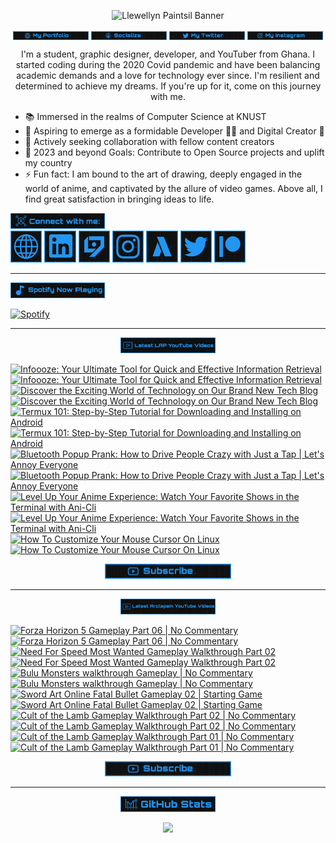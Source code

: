 <!-- Banner -->
<p align="center">
<img src="./images/banner/github-banner-v2.gif" alt="Llewellyn Paintsil Banner" title="Llewellyn Paintsil Banner" loading="eager" decoding="async" longdesc="I'm Llewellyn Adonteng Paintsil. A Christian, web developer, Content Creator, Gamer, Graphic Designer, and anime lover. This is just an improved version of my banner by the way. Hope to work with more people and improve my skills.">
</p>

<div align="center">

<!-- INTRO BADGES START -->
<p>
<!-- My portfolio -->
<a href="https://llewellyn-portfolio.vercel.app/" target="_blank">
<img src="./images/badge/my-portfolio-active.png" align="center" width="24%" alt="Llewellyn's Portfolio Badge [Down]" title="Llewellyn's Portfolio [Down]" loading="eager" decoding="async" longdesc="A custom made badge that leads to the Portfolio of Llewellyn Adonteng Paintsil"></a> 
<!-- My Github -->
<a href="https://github.com/Llewellyn500" target="_blank">
<img src="./images/badge/socialize.png" align="center" width="24%" alt="Llewellyn's Github Profile Badge" title="Llewellyn's Github Profile" loading="eager" decoding="async" longdesc="A custom made badge that leads to the Github Profile of Llewellyn Adonteng Paintsil"></a>
<!-- My Twitter -->
<a href="https://twitter.com/LlewellynAdont1" target="_blank">
<img src="./images/badge/my-twitter.png" align="center" width="24%" alt="Llewellyn's Twitter Badge" title="Llewellyn's Twitter" loading="eager" decoding="async" longdesc="A custom made badge that leads to the Twitter account of Llewellyn Adonteng Paintsil"></a>
<!-- My Instagram -->
<a href="https://instagram.com/llewellynpaint?igshid=MzNINGNkZWQ4Mg==" target="_blank">
<img src="./images/badge/my-instagram.png" width="24%" align="center" alt="Llewellyn's Instagram Badge" title="Llewellyn's Instagram" loading="eager" decoding="async" longdesc="A custom made badge that leads to the instagram account of Llewellyn Adonteng Paintsil"></a>
</p>
<!-- INTRO BADGES END -->

<!-- BODY START -->
<p>
I'm a student, graphic designer, developer, and YouTuber from Ghana. I started coding during the 2020 Covid pandemic and have been balancing academic demands and a love for technology ever since. I'm resilient and determined to achieve my dreams. If you're up for it, come on this journey with me.
</p>
</div>

<p>
<ul>
<li>📚 Immersed in the realms of Computer Science at KNUST</li>
<li>🌱 Aspiring to emerge as a formidable Developer 👨‍💻 and Digital Creator 🎥</li>
<li>👯 Actively seeking collaboration with fellow content creators
</li>
<li>🥅 2023 and beyond Goals: Contribute to Open Source projects and uplift my country
</li>
<li>⚡ Fun fact: I am bound to the art of drawing, deeply engaged in the world of anime, and captivated by the allure of video games. Above all, I find great satisfaction in bringing ideas to life.</li>
</ul>
</p>
<!-- BODY END -->

<!-- SOCIAL MEDIA LINKS START -->
<div>
<img src="./images/badge/connect-with-me.png"  width="30%" alt="connect with me" title="Connect with me" loading="eager" decoding="async" />
</div>
<div>
<a href="https://llewellyn-portfolio.vercel.app/" target="_blank">
<img src="./images/icons/portfolio-[up].png" width="10%" alt="Llewellyn Portfolio Icon" title="Llewellyn's Portfolio" loading="lazy" decoding="async" longdesc="A custom made icon that leads to the Portfolio of Llewellyn Adonteng Paintsil"/></a>
<a href="https://www.linkedin.com/in/llewellynpaintsil" target="_blank">
<img src="./images/icons/linkedin.png" width="10%" alt="Llewellyn Linkedin Profile Icon" title="Llewellyn's Linkedin Profile" loading="lazy" decoding="async" longdesc="A custom made icon that leads to the Linkedin of Llewellyn Adonteng Paintsil"/></a>
<a href="https://www.youtube.com/@lap-tutorials" target="_blank">
<img src="./images/icons/lap.png" width="10%" alt="LAP Youtube Channel Icon" title="LAP YouTube Channel" loading="lazy" decoding="async" longdesc="A custom made icon that leads to the LAP youtube Channel"/></a>
<a href="https://instagram.com/llewellynpaint?igshid=MzNINGNkZWQ4Mg==" target="_blank">
<img src="./images/icons/instagram.png" width="10%" alt="Llewellyn Instagram Icon" title="Llewellyn's Instagram" loading="lazy" decoding="async" longdesc="A custom made icon that leads to the Instagram account of Llewellyn Adonteng Paintsil"/></a>
<a href="https://www.youtube.com/@arclapain" target="_blank">
<img src="./images/icons/arclapain.png" width="10%" alt="Arclapain YouTube Channel Icon" title="Arclapain YouTube Channel" loading="lazy" decoding="async" longdesc="A custom made icon that leads to the Channel of Arclapain"/></a>
<a href="https://twitter.com/LlewellynAdont1" target="_blank">
<img src="./images/icons/twitter.png" width="10%" alt="Llewellyn Twitter Icon" title="Llewellyn's Twitter Account" loading="lazy" decoding="async" longdesc="A custom made icon that leads to the Twitter of Llewellyn Adonteng Paintsil"/></a>
<a href="https://www.patreon.com/LPTeach" target="_blank">
<img src="./images/icons/patreon.png" width="10%" alt="Llewellyn Patreon Icon" title="Llewellyn's Patreon" loading="lazy" decoding="async" longdesc="A custom made icon that leads to the Patreon of Llewellyn Adonteng Paintsil"/></a>
</div>
<!-- SOCIAL MEDIA LINKS END -->

---

<!-- Spotify now playing start -->
<div>
<img src="./images/badge/spotify-now-play.png"  width="30%" alt="spotify now playing" title="Spotify Now Playing" loading="eager" decoding="async"/>
</div>
<div>

[![Spotify](https://spotify-now-playing-two-nu.vercel.app/api/spotify)](https://open.spotify.com/user/31oqgy33mbfmztovhp2eguowwti4)

</div>
<!-- Spotify now playing end -->

---

<div align="center">
<img src="./images/badge/latest-lap-youtube-videos.png"  width="30%" alt="lap youtube videos" title="LAP - Tutorials YouTube Video" loading="eager" decoding="async" />
</div>
<div>

<!-- BEGIN LAP-TUTORIALS-YOUTUBE-CARDS -->
[![Infoooze: Your Ultimate Tool for Quick and Effective Information Retrieval](https://ytcards.demolab.com/?id=JL81n1qtIeo&title=Infoooze%3A+Your+Ultimate+Tool+for+Quick+and+Effective+Information+Retrieval&lang=en&timestamp=1704409211&background_color=%23101010&title_color=%23FBFBFD&stats_color=%232196f3&max_title_lines=1&width=250&border_radius=5 "Infoooze: Your Ultimate Tool for Quick and Effective Information Retrieval")](https://www.youtube.com/watch?v=JL81n1qtIeo#gh-dark-mode-only)[![Infoooze: Your Ultimate Tool for Quick and Effective Information Retrieval](https://ytcards.demolab.com/?id=JL81n1qtIeo&title=Infoooze%3A+Your+Ultimate+Tool+for+Quick+and+Effective+Information+Retrieval&lang=en&timestamp=1704409211&background_color=%23101010&title_color=%23FBFBFD&stats_color=%232196f3&max_title_lines=1&width=250&border_radius=5 "Infoooze: Your Ultimate Tool for Quick and Effective Information Retrieval")](https://www.youtube.com/watch?v=JL81n1qtIeo#gh-light-mode-only)
[![Discover the Exciting World of Technology on Our Brand New Tech Blog](https://ytcards.demolab.com/?id=zB1JIRTaq4U&title=Discover+the+Exciting+World+of+Technology+on+Our+Brand+New+Tech+Blog&lang=en&timestamp=1703074340&background_color=%23101010&title_color=%23FBFBFD&stats_color=%232196f3&max_title_lines=1&width=250&border_radius=5 "Discover the Exciting World of Technology on Our Brand New Tech Blog")](https://www.youtube.com/watch?v=zB1JIRTaq4U#gh-dark-mode-only)[![Discover the Exciting World of Technology on Our Brand New Tech Blog](https://ytcards.demolab.com/?id=zB1JIRTaq4U&title=Discover+the+Exciting+World+of+Technology+on+Our+Brand+New+Tech+Blog&lang=en&timestamp=1703074340&background_color=%23101010&title_color=%23FBFBFD&stats_color=%232196f3&max_title_lines=1&width=250&border_radius=5 "Discover the Exciting World of Technology on Our Brand New Tech Blog")](https://www.youtube.com/watch?v=zB1JIRTaq4U#gh-light-mode-only)
[![Termux 101: Step-by-Step Tutorial for Downloading and Installing on Android](https://ytcards.demolab.com/?id=IeK7rAB0BUk&title=Termux+101%3A+Step-by-Step+Tutorial+for+Downloading+and+Installing+on+Android&lang=en&timestamp=1701990017&background_color=%23101010&title_color=%23FBFBFD&stats_color=%232196f3&max_title_lines=1&width=250&border_radius=5 "Termux 101: Step-by-Step Tutorial for Downloading and Installing on Android")](https://www.youtube.com/watch?v=IeK7rAB0BUk#gh-dark-mode-only)[![Termux 101: Step-by-Step Tutorial for Downloading and Installing on Android](https://ytcards.demolab.com/?id=IeK7rAB0BUk&title=Termux+101%3A+Step-by-Step+Tutorial+for+Downloading+and+Installing+on+Android&lang=en&timestamp=1701990017&background_color=%23101010&title_color=%23FBFBFD&stats_color=%232196f3&max_title_lines=1&width=250&border_radius=5 "Termux 101: Step-by-Step Tutorial for Downloading and Installing on Android")](https://www.youtube.com/watch?v=IeK7rAB0BUk#gh-light-mode-only)
[![Bluetooth Popup Prank: How to Drive People Crazy with Just a Tap | Let's Annoy Everyone](https://ytcards.demolab.com/?id=cc6MHG3TaAw&title=Bluetooth+Popup+Prank%3A+How+to+Drive+People+Crazy+with+Just+a+Tap+%7C+Let%27s+Annoy+Everyone&lang=en&timestamp=1701385234&background_color=%23101010&title_color=%23FBFBFD&stats_color=%232196f3&max_title_lines=1&width=250&border_radius=5 "Bluetooth Popup Prank: How to Drive People Crazy with Just a Tap | Let's Annoy Everyone")](https://www.youtube.com/watch?v=cc6MHG3TaAw#gh-dark-mode-only)[![Bluetooth Popup Prank: How to Drive People Crazy with Just a Tap | Let's Annoy Everyone](https://ytcards.demolab.com/?id=cc6MHG3TaAw&title=Bluetooth+Popup+Prank%3A+How+to+Drive+People+Crazy+with+Just+a+Tap+%7C+Let%27s+Annoy+Everyone&lang=en&timestamp=1701385234&background_color=%23101010&title_color=%23FBFBFD&stats_color=%232196f3&max_title_lines=1&width=250&border_radius=5 "Bluetooth Popup Prank: How to Drive People Crazy with Just a Tap | Let's Annoy Everyone")](https://www.youtube.com/watch?v=cc6MHG3TaAw#gh-light-mode-only)
[![Level Up Your Anime Experience: Watch Your Favorite Shows in the Terminal with Ani-Cli](https://ytcards.demolab.com/?id=iXitG8wzIEs&title=Level+Up+Your+Anime+Experience%3A+Watch+Your+Favorite+Shows+in+the+Terminal+with+Ani-Cli&lang=en&timestamp=1700780433&background_color=%23101010&title_color=%23FBFBFD&stats_color=%232196f3&max_title_lines=1&width=250&border_radius=5 "Level Up Your Anime Experience: Watch Your Favorite Shows in the Terminal with Ani-Cli")](https://www.youtube.com/watch?v=iXitG8wzIEs#gh-dark-mode-only)[![Level Up Your Anime Experience: Watch Your Favorite Shows in the Terminal with Ani-Cli](https://ytcards.demolab.com/?id=iXitG8wzIEs&title=Level+Up+Your+Anime+Experience%3A+Watch+Your+Favorite+Shows+in+the+Terminal+with+Ani-Cli&lang=en&timestamp=1700780433&background_color=%23101010&title_color=%23FBFBFD&stats_color=%232196f3&max_title_lines=1&width=250&border_radius=5 "Level Up Your Anime Experience: Watch Your Favorite Shows in the Terminal with Ani-Cli")](https://www.youtube.com/watch?v=iXitG8wzIEs#gh-light-mode-only)
[![How To Customize Your Mouse Cursor On Linux](https://ytcards.demolab.com/?id=6JgkhKIoFOA&title=How+To+Customize+Your+Mouse+Cursor+On+Linux&lang=en&timestamp=1700161204&background_color=%23101010&title_color=%23FBFBFD&stats_color=%232196f3&max_title_lines=1&width=250&border_radius=5 "How To Customize Your Mouse Cursor On Linux")](https://www.youtube.com/watch?v=6JgkhKIoFOA#gh-dark-mode-only)[![How To Customize Your Mouse Cursor On Linux](https://ytcards.demolab.com/?id=6JgkhKIoFOA&title=How+To+Customize+Your+Mouse+Cursor+On+Linux&lang=en&timestamp=1700161204&background_color=%23101010&title_color=%23FBFBFD&stats_color=%232196f3&max_title_lines=1&width=250&border_radius=5 "How To Customize Your Mouse Cursor On Linux")](https://www.youtube.com/watch?v=6JgkhKIoFOA#gh-light-mode-only)
<!-- END LAP-TUTORIALS-YOUTUBE-CARDS -->

<div align="center">
<a href="https://www.youtube.com/@lap-tutorials">
<img src="./images/badge/subscribe.png" width="40%" alt="Subscribe button" title="Subscribe Button" loading="eager" decoding="async" longdesc="A custom made subscribe button"/></a>
</div>

---

<div align="center">
<img src="./images/badge/latest-arclapain-youtube-video.png"  width="30%" alt="arclapain youtube videos" title="Arclapain YouTube Videos" loading="eager" decoding="async" />
</div>
<div>

<!-- BEGIN ARCLAPAIN-YOUTUBE-CARDS -->
[![Forza Horizon 5 Gameplay Part 06 | No Commentary](https://ytcards.demolab.com/?id=oBLGJP5FTXw&title=Forza+Horizon+5+Gameplay+Part+06+%7C+No+Commentary&lang=en&timestamp=1704495629&background_color=%23101010&title_color=%23FBFBFD&stats_color=%232196f3&max_title_lines=1&width=250&border_radius=5 "Forza Horizon 5 Gameplay Part 06 | No Commentary")](https://www.youtube.com/watch?v=oBLGJP5FTXw#gh-dark-mode-only)[![Forza Horizon 5 Gameplay Part 06 | No Commentary](https://ytcards.demolab.com/?id=oBLGJP5FTXw&title=Forza+Horizon+5+Gameplay+Part+06+%7C+No+Commentary&lang=en&timestamp=1704495629&background_color=%23101010&title_color=%23FBFBFD&stats_color=%232196f3&max_title_lines=1&width=250&border_radius=5 "Forza Horizon 5 Gameplay Part 06 | No Commentary")](https://www.youtube.com/watch?v=oBLGJP5FTXw#gh-light-mode-only)
[![Need For Speed Most Wanted Gameplay Walkthrough Part 02](https://ytcards.demolab.com/?id=WvEdzfIpZ2o&title=Need+For+Speed+Most+Wanted+Gameplay+Walkthrough+Part+02&lang=en&timestamp=1704322818&background_color=%23101010&title_color=%23FBFBFD&stats_color=%232196f3&max_title_lines=1&width=250&border_radius=5 "Need For Speed Most Wanted Gameplay Walkthrough Part 02")](https://www.youtube.com/watch?v=WvEdzfIpZ2o#gh-dark-mode-only)[![Need For Speed Most Wanted Gameplay Walkthrough Part 02](https://ytcards.demolab.com/?id=WvEdzfIpZ2o&title=Need+For+Speed+Most+Wanted+Gameplay+Walkthrough+Part+02&lang=en&timestamp=1704322818&background_color=%23101010&title_color=%23FBFBFD&stats_color=%232196f3&max_title_lines=1&width=250&border_radius=5 "Need For Speed Most Wanted Gameplay Walkthrough Part 02")](https://www.youtube.com/watch?v=WvEdzfIpZ2o#gh-light-mode-only)
[![Bulu Monsters walkthrough Gameplay | No Commentary](https://ytcards.demolab.com/?id=3VrNHZFhGxo&title=Bulu+Monsters+walkthrough+Gameplay+%7C+No+Commentary&lang=en&timestamp=1704150002&background_color=%23101010&title_color=%23FBFBFD&stats_color=%232196f3&max_title_lines=1&width=250&border_radius=5 "Bulu Monsters walkthrough Gameplay | No Commentary")](https://www.youtube.com/watch?v=3VrNHZFhGxo#gh-dark-mode-only)[![Bulu Monsters walkthrough Gameplay | No Commentary](https://ytcards.demolab.com/?id=3VrNHZFhGxo&title=Bulu+Monsters+walkthrough+Gameplay+%7C+No+Commentary&lang=en&timestamp=1704150002&background_color=%23101010&title_color=%23FBFBFD&stats_color=%232196f3&max_title_lines=1&width=250&border_radius=5 "Bulu Monsters walkthrough Gameplay | No Commentary")](https://www.youtube.com/watch?v=3VrNHZFhGxo#gh-light-mode-only)
[![Sword Art Online Fatal Bullet Gameplay 02 | Starting Game](https://ytcards.demolab.com/?id=xR2v1tQAaTY&title=Sword+Art+Online+Fatal+Bullet+Gameplay+02+%7C+Starting+Game&lang=en&timestamp=1703890838&background_color=%23101010&title_color=%23FBFBFD&stats_color=%232196f3&max_title_lines=1&width=250&border_radius=5 "Sword Art Online Fatal Bullet Gameplay 02 | Starting Game")](https://www.youtube.com/watch?v=xR2v1tQAaTY#gh-dark-mode-only)[![Sword Art Online Fatal Bullet Gameplay 02 | Starting Game](https://ytcards.demolab.com/?id=xR2v1tQAaTY&title=Sword+Art+Online+Fatal+Bullet+Gameplay+02+%7C+Starting+Game&lang=en&timestamp=1703890838&background_color=%23101010&title_color=%23FBFBFD&stats_color=%232196f3&max_title_lines=1&width=250&border_radius=5 "Sword Art Online Fatal Bullet Gameplay 02 | Starting Game")](https://www.youtube.com/watch?v=xR2v1tQAaTY#gh-light-mode-only)
[![Cult of the Lamb Gameplay Walkthrough Part 02 | No Commentary](https://ytcards.demolab.com/?id=Ve1GB3hQ0kU&title=Cult+of+the+Lamb+Gameplay+Walkthrough+Part+02+%7C+No+Commentary&lang=en&timestamp=1703635211&background_color=%23101010&title_color=%23FBFBFD&stats_color=%232196f3&max_title_lines=1&width=250&border_radius=5 "Cult of the Lamb Gameplay Walkthrough Part 02 | No Commentary")](https://www.youtube.com/watch?v=Ve1GB3hQ0kU#gh-dark-mode-only)[![Cult of the Lamb Gameplay Walkthrough Part 02 | No Commentary](https://ytcards.demolab.com/?id=Ve1GB3hQ0kU&title=Cult+of+the+Lamb+Gameplay+Walkthrough+Part+02+%7C+No+Commentary&lang=en&timestamp=1703635211&background_color=%23101010&title_color=%23FBFBFD&stats_color=%232196f3&max_title_lines=1&width=250&border_radius=5 "Cult of the Lamb Gameplay Walkthrough Part 02 | No Commentary")](https://www.youtube.com/watch?v=Ve1GB3hQ0kU#gh-light-mode-only)
[![Cult of the Lamb Gameplay Walkthrough Part 01 | No Commentary](https://ytcards.demolab.com/?id=z59jT10RvO0&title=Cult+of+the+Lamb+Gameplay+Walkthrough+Part+01+%7C+No+Commentary&lang=en&timestamp=1703545226&background_color=%23101010&title_color=%23FBFBFD&stats_color=%232196f3&max_title_lines=1&width=250&border_radius=5 "Cult of the Lamb Gameplay Walkthrough Part 01 | No Commentary")](https://www.youtube.com/watch?v=z59jT10RvO0#gh-dark-mode-only)[![Cult of the Lamb Gameplay Walkthrough Part 01 | No Commentary](https://ytcards.demolab.com/?id=z59jT10RvO0&title=Cult+of+the+Lamb+Gameplay+Walkthrough+Part+01+%7C+No+Commentary&lang=en&timestamp=1703545226&background_color=%23101010&title_color=%23FBFBFD&stats_color=%232196f3&max_title_lines=1&width=250&border_radius=5 "Cult of the Lamb Gameplay Walkthrough Part 01 | No Commentary")](https://www.youtube.com/watch?v=z59jT10RvO0#gh-light-mode-only)
<!-- END ARCLAPAIN-YOUTUBE-CARDS -->

<div align="center">
<a href="https://www.youtube.com/@arclapain">
<img src="./images/badge/subscribe.png" width="40%" alt="Subscribe button" title="Subscribe Button" loading="eager" decoding="async" longdesc="A custom made subscribe button"/></a>
</div>

---

<div align="center">
<img src="./images/badge/github-stats.png"  width="30%" alt="github stats" title="GitHub Stats" loading="eager" decoding="async" />
</div>
<p align="center">
<img src="https://github-readme-stats-rho-rouge.vercel.app/api?username=Llewellyn500&show_icons=true&title_color=2196f3&bg_color=101010&text_color=fff&icon_color=2196f3&hide_border=true" />
</p>
